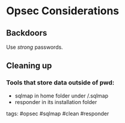 # Opsec Considerations

## Backdoors
Use _strong_ passwords.

## Cleaning up

### Tools that store data outside of pwd:

* sqlmap in home folder under /.sqlmap
* responder in its installation folder

tags: #opsec #sqlmap #clean #responder 
